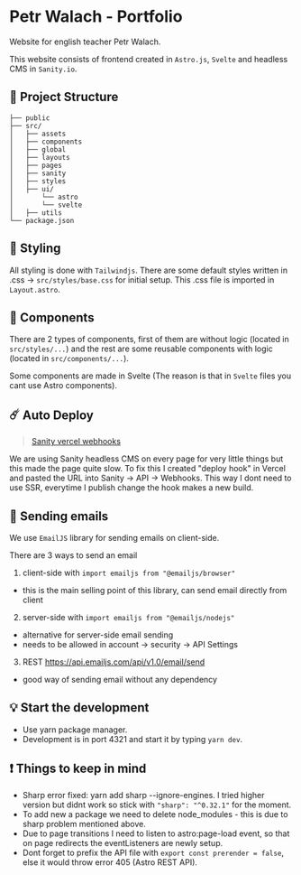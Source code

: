 # Petr Walach - Portfolio
Website for english teacher Petr Walach.

This website consists of frontend created in ```Astro.js```, ```Svelte``` and headless CMS in ```Sanity.io```.

## 🚀 Project Structure

```text
├── public
├── src/
│   ├── assets
│   ├── components
│   ├── global
│   ├── layouts
│   ├── pages
│   ├── sanity
│   ├── styles
│   ├── ui/
│       └── astro
│       └── svelte
│   ├── utils
└── package.json
```

## 👾 Styling
All styling is done with ```Tailwindjs```. There are some default styles written in .css -> ```src/styles/base.css``` for initial setup. This .css file is imported in ```Layout.astro```.

## 🥗 Components
There are 2 types of components, first of them are without logic (located in ```src/styles/...```) and the rest are some reusable components with logic (located in ```src/components/...```).

Some components are made in Svelte (The reason is that in ```Svelte``` files you cant use Astro components).

## ☄️ Auto Deploy
>[Sanity vercel webhooks](https://www.lauraricher.co.uk/blog/deploy-sanity-studio-changes-with-vercel/)

We are using Sanity headless CMS on every page for very little things but this made the page quite slow. To fix this I created "deploy hook" in
Vercel and pasted the URL into Sanity -> API -> Webhooks. This way I dont need to use SSR, everytime I publish change the hook makes a new build.

## 📩 Sending emails
We use ```EmailJS``` library for sending emails on client-side.

There are 3 ways to send an email

1. client-side with `import emailjs from "@emailjs/browser"`

- this is the main selling point of this library, can send email directly from client

2. server-side with `import emailjs from "@emailjs/nodejs"`

- alternative for server-side email sending
- needs to be allowed in account -> security -> API Settings

3. REST https://api.emailjs.com/api/v1.0/email/send

- good way of sending email without any dependency


## 💡 Start the development
- Use yarn package manager.
- Development is in port 4321 and start it by typing ```yarn dev```.

## ❗️ Things to keep in mind
- Sharp error fixed: yarn add sharp --ignore-engines. I tried higher version but didnt work so stick with `"sharp": "^0.32.1"` for the moment.
- To add new a package we need to delete node_modules - this is due to sharp problem mentioned above.
- Due to page transitions I need to listen to astro:page-load event, so that on page redirects the eventListeners are newly setup.
- Dont forget to prefix the API file with `export const prerender = false`, else it would throw error 405 (Astro REST API).
